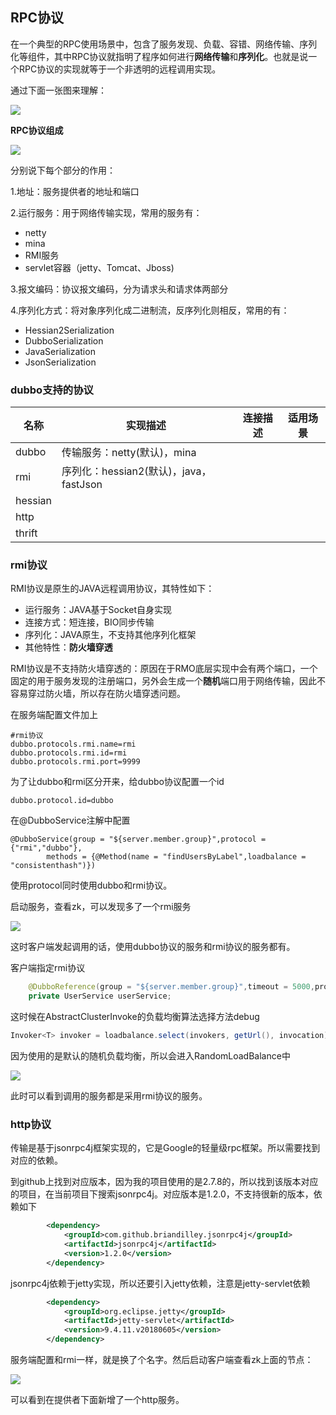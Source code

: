 ## RPC协议

在一个典型的RPC使用场景中，包含了服务发现、负载、容错、网络传输、序列化等组件，其中RPC协议就指明了程序如何进行**网络传输**和**序列化**。也就是说一个RPC协议的实现就等于一个非透明的远程调用实现。

通过下面一张图来理解：

![](https://s3.ax1x.com/2021/03/17/6c1HzT.png)

**RPC协议组成**

![](https://s3.ax1x.com/2021/03/17/6c3SF1.png)

分别说下每个部分的作用：

1.地址：服务提供者的地址和端口

2.运行服务：用于网络传输实现，常用的服务有：

* netty
* mina
* RMI服务
* servlet容器（jetty、Tomcat、Jboss)

3.报文编码：协议报文编码，分为请求头和请求体两部分

4.序列化方式：将对象序列化成二进制流，反序列化则相反，常用的有：

* Hessian2Serialization
* DubboSerialization
* JavaSerialization
* JsonSerialization

### dubbo支持的协议

| 名称    | 实现描述                               | 连接描述 | 适用场景 |
| ------- | -------------------------------------- | -------- | -------- |
| dubbo   | 传输服务：netty(默认)，mina            |          |          |
| rmi     | 序列化：hessian2(默认)，java，fastJson |          |          |
| hessian |                                        |          |          |
| http    |                                        |          |          |
| thrift  |                                        |          |          |



### rmi协议

RMI协议是原生的JAVA远程调用协议，其特性如下：

* 运行服务：JAVA基于Socket自身实现
* 连接方式：短连接，BIO同步传输
* 序列化：JAVA原生，不支持其他序列化框架
* 其他特性：**防火墙穿透**

RMI协议是不支持防火墙穿透的：原因在于RMO底层实现中会有两个端口，一个固定的用于服务发现的注册端口，另外会生成一个**随机**端口用于网络传输，因此不容易穿过防火墙，所以存在防火墙穿透问题。

在服务端配置文件加上

~~~properties
#rmi协议
dubbo.protocols.rmi.name=rmi
dubbo.protocols.rmi.id=rmi
dubbo.protocols.rmi.port=9999
~~~

为了让dubbo和rmi区分开来，给dubbo协议配置一个id

~~~properties
dubbo.protocol.id=dubbo
~~~

在@DubboService注解中配置

~~~properties
@DubboService(group = "${server.member.group}",protocol = {"rmi","dubbo"},
        methods = {@Method(name = "findUsersByLabel",loadbalance = "consistenthash")})
~~~

使用protocol同时使用dubbo和rmi协议。

启动服务，查看zk，可以发现多了一个rmi服务

![](https://s3.ax1x.com/2021/03/14/6Bk26g.png)

这时客户端发起调用的话，使用dubbo协议的服务和rmi协议的服务都有。

客户端指定rmi协议

~~~java
    @DubboReference(group = "${server.member.group}",timeout = 5000,protocol = "rmi",methods = {@Method(name = "getUser",timeout = 5000)})
    private UserService userService;
~~~

这时候在AbstractClusterInvoke的负载均衡算法选择方法debug

~~~java
Invoker<T> invoker = loadbalance.select(invokers, getUrl(), invocation);
~~~

因为使用的是默认的随机负载均衡，所以会进入RandomLoadBalance中

![](https://s3.ax1x.com/2021/03/14/6BZVHJ.png)

此时可以看到调用的服务都是采用rmi协议的服务。

### http协议

传输是基于jsonrpc4j框架实现的，它是Google的轻量级rpc框架。所以需要找到对应的依赖。

到github上找到对应版本，因为我的项目使用的是2.7.8的，所以找到该版本对应的项目，在当前项目下搜索jsonrpc4j。对应版本是1.2.0，不支持很新的版本，依赖如下

~~~xml
        <dependency>
            <groupId>com.github.briandilley.jsonrpc4j</groupId>
            <artifactId>jsonrpc4j</artifactId>
            <version>1.2.0</version>
        </dependency>
~~~

jsonrpc4j依赖于jetty实现，所以还要引入jetty依赖，注意是jetty-servlet依赖

~~~xml
        <dependency>
            <groupId>org.eclipse.jetty</groupId>
            <artifactId>jetty-servlet</artifactId>
            <version>9.4.11.v20180605</version>
        </dependency>
~~~

服务端配置和rmi一样，就是换了个名字。然后启动客户端查看zk上面的节点：

![](https://s3.ax1x.com/2021/03/17/6cuZo6.png)

可以看到在提供者下面新增了一个http服务。